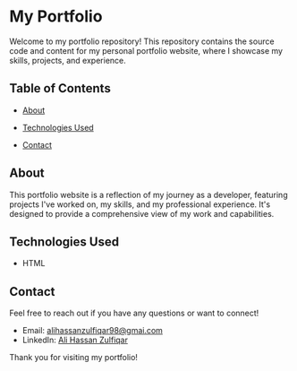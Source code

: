 # My Portfolio

Welcome to my portfolio repository! This repository contains the source code and content for my personal portfolio website, where I showcase my skills, projects, and experience.

## Table of Contents

- [About](#about)
<!-- - [Features](#features) -->
- [Technologies Used](#technologies-used)
<!-- - [Setup and Installation](#setup-and-installation) -->
<!-- - [Usage](#usage) -->
<!-- - [Contributing](#contributing) -->
<!-- - [License](#license) -->
- [Contact](#contact)

## About

This portfolio website is a reflection of my journey as a developer, featuring projects I've worked on, my skills, and my professional experience. It's designed to provide a comprehensive view of my work and capabilities.

<!-- ## Features

- Responsive design
- Interactive project showcases
- Downloadable resume
- Contact form -->

## Technologies Used

- HTML
<!-- - CSS
- JavaScript
- React.js (or other relevant frameworks/libraries)
- Node.js (or other backend technologies if applicable) -->

<!-- ## Setup and Installation

To run this project locally, follow these steps:

1. Clone the repository:
    ```sh
    git clone git@github.com:yourusername/your-repo-name.git
    ```

2. Navigate to the project directory:
    ```sh
    cd your-repo-name
    ```

3. Install dependencies:
    ```sh
    npm install
    ```

4. Start the development server:
    ```sh
    npm start
    ``` -->

<!-- ## Usage

Once the development server is running, you can view the portfolio by opening your web browser and navigating to `http://localhost:3000`. -->

<!-- ## Contributing

Contributions are welcome! If you have any ideas or suggestions, please feel free to open an issue or submit a pull request. -->

<!-- ## License

This project is licensed under the MIT License - see the [LICENSE](LICENSE) file for details. -->

## Contact

Feel free to reach out if you have any questions or want to connect!

- Email: alihassanzulfiqar98@gmai.com
- LinkedIn: [Ali Hassan Zulfiqar](https://www.linkedin.com/in/ali-hassan-zulfiqar-66b704b6/)

Thank you for visiting my portfolio!
